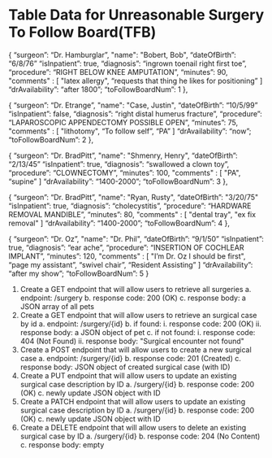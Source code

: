 # Table Data for Unreasonable Surgery To Follow Board(TFB)


{
“surgeon”: “Dr. Hamburglar”,
"name": "Bobert, Bob",
“dateOfBirth”: “6/8/76”
“isInpatient”: true,
“diagnosis”: “ingrown toenail right first toe”,
“procedure”: “RIGHT BELOW KNEE AMPUTATION”,
“minutes”: 90,
"comments" : [
"latex allergy", 
“requests that thing he likes for positioning”
]
“drAvailability”: “after 1800”;
“toFollowBoardNum”: 1
},

{
“surgeon”: “Dr. Etrange”,
"name": "Case, Justin",
“dateOfBirth”: “10/5/99”
“isInpatient”: false,
“diagnosis”: “right distal humerus fracture”,
“procedure”: “LAPAROSCOPIC APPENDECTOMY POSSIBLE OPEN”,
“minutes”: 75,
"comments" : [
"lithotomy", 
“To follow self”, 
“PA”
]
“drAvailability”: “now”;
“toFollowBoardNum”: 2
},


{
“surgeon”: “Dr. BradPitt”,
"name": "Shmenry, Henry",
“dateOfBirth”: “2/13/45”
“isInpatient”: true,
“diagnosis”: “swallowed a clown toy”,
“procedure”: “CLOWNECTOMY”,
“minutes”: 100,
"comments" : [
"PA", 
“supine”
]
“drAvailability”: “1400-2000”;
“toFollowBoardNum”: 3
},

{
“surgeon”: “Dr. BradPitt”,
"name": "Ryan, Rusty",
“dateOfBirth”: "3/20/75"
“isInpatient”: true,
“diagnosis”: “cholecystitis”,
“procedure”: “HARDWARE REMOVAL MANDIBLE”,
“minutes”: 80,
"comments" : [
"dental tray", 
"ex fix removal"
]
“drAvailability”: “1400-2000”;
“toFollowBoardNum”: 4
},


{
“surgeon”: “Dr. Oz”,
"name": "Dr. Phil",
“dateOfBirth”: “9/1/50”
“isInpatient”: true,
“diagnosis”: “ear ache”,
“procedure”: “INSERTION OF COCHLEAR IMPLANT”,
“minutes”: 120,
"comments" : [
"I’m Dr. Oz I should be first", 
“page my assistant”, 
“swivel chair”,
“Resident Assisting”
]
“drAvailability”: “after my show”;
“toFollowBoardNum”: 5
}



1. Create a GET endpoint that will allow users to retrieve all surgeries
	a. endpoint: /surgery
	b. response code: 200 (OK)
	c. response body: a JSON array of all pets
2. Create a GET endpoint that will allow users to retrieve an surgical case by id
	a. endpoint: /surgery/{id}
   	b. if found:
		i. response code: 200 (OK)
		ii. response body: a JSON object of pet
   	c. if not found:
		i. response code: 404 (Not Found)
		ii. response body: "Surgical encounter not found"
3. Create a POST endpoint that will allow users to create a new surgical case
	a. endpoint: /surgery/{id}
	b. response code: 201 (Created)
	c. response body: JSON object of created surgical case (with ID)
4. Create a PUT endpoint that will allow users to update an existing surgical case description by ID
	a. /surgery/{id}
	b. response code: 200 (OK)
	c. newly update JSON object with ID
5. Create a PATCH endpoint that will allow users to update an existing surgical case description by ID
	a. /surgery/{id}
	b. response code: 200 (OK)
	c. newly update JSON object with ID
6. Create a DELETE endpoint that will allow users to delete an existing surgical case by ID
	a. /surgery/{id}
	b. response code: 204 (No Content)
	c. response body: empty

